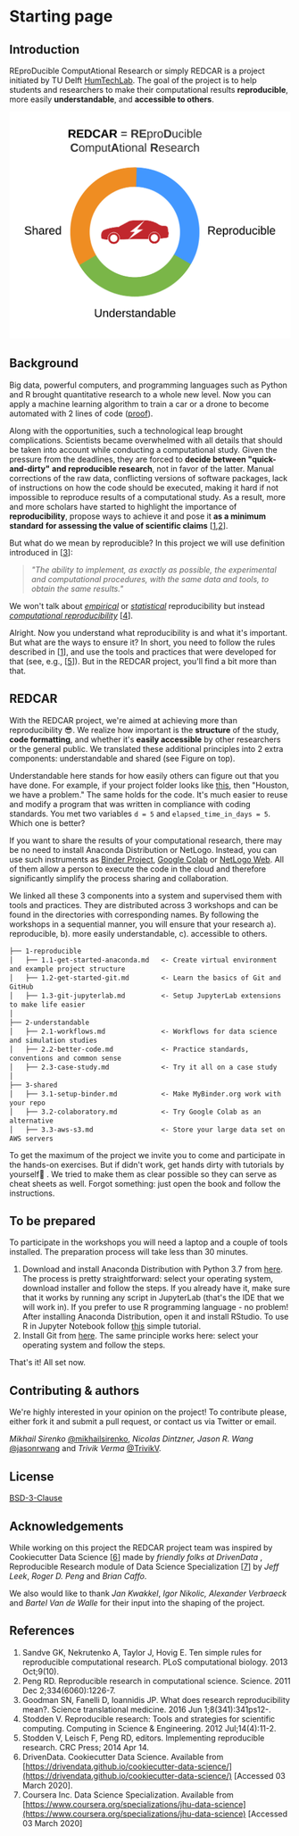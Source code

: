 # Starting page

## Introduction

REproDucible ComputAtional Research or simply REDCAR is a project initiated by TU Delft [HumTechLab](https://www.tudelft.nl/tbm/over-de-faculteit/afdelingen/multi-actor-systems/research/humtech-lab/humtech-lab/). The goal of the project is to help students and researchers to make their computational results **reproducible**, more easily **understandable**, and **accessible to others**.

![](.gitbook/assets/project-idea.png)

## Background

Big data, powerful computers, and programming languages such as Python and R brought quantitative research to a whole new level. Now you can apply a machine learning algorithm to train a car or a drone to become automated with 2 lines of code \([proof](https://github.com/mikhailsirenko/REDCAR/blob/master/.gitbook/assets/ml.jpg)\).

Along with the opportunities, such a technological leap brought complications. Scientists became overwhelmed with all details that should be taken into account while conducting a computational study. Given the pressure from the deadlines, they are forced to **decide between "quick-and-dirty"** **and reproducible research**, not in favor of the latter. Manual corrections of the raw data, conflicting versions of software packages, lack of instructions on how the code should be executed, making it hard if not impossible to reproduce results of a computational study. As a result, more and more scholars have started to highlight the importance of **reproducibility**, propose ways to achieve it and pose it **as a minimum standard** **for assessing the value of scientific claims** \[[1](https://journals.plos.org/ploscompbiol/article?id=10.1371/journal.pcbi.1003285),[2](https://science.sciencemag.org/content/334/6060/1226)\].

But what do we mean by reproducible? In this project we will use definition introduced in \[[3](https://stm.sciencemag.org/content/8/341/341ps12.short?casa_token=VgB2iSv2JNkAAAAA:nEpwUfQh5c9LtRUjk7k3CNW99XUArjLuFcwBRgdVYUnIWHifsZLnrtxvEfCFcYk4V2yehf7Sg-LC6sA)\]:

> _"The ability to implement, as exactly as possible, the experimental and computational procedures, with the same data and tools, to obtain the same results."_

We won't talk about [_empirical_](https://www.nature.com/news/announcement-reducing-our-irreproducibility-1.12852) or [_statistical_](https://science.sciencemag.org/content/343/6168/229) reproducibility but instead [_computational reproducibility_](https://web.stanford.edu/~vcs/talks/Census2017-STODDEN.pdf) \[[4](https://aip.scitation.org/doi/abs/10.1109/MCSE.2012.82?journalCode=csx)\].

Alright. Now you understand what reproducibility is and what it's important. But what are the ways to ensure it? In short, you need to follow the rules described in \[[1](https://journals.plos.org/ploscompbiol/article?id=10.1371/journal.pcbi.1003285)\], and use the tools and practices that were developed for that \(see, e.g., \[[5](https://books.google.nl/books?hl=en&lr=&id=JcmSAwAAQBAJ&oi=fnd&pg=PP1&dq=implementing+reproducible+research&ots=ym1btRtPJE&sig=tR2_-mmsrsZUwXwEHXYIrYz_HT4&redir_esc=y#v=onepage&q=implementing%20reproducible%20research&f=false)\]\). But in the REDCAR project, you'll find a bit more than that.

## REDCAR

With the REDCAR project, we're aimed at achieving more than reproducibility 😎. We realize how important is the **structure** of the study, **code formatting**, and whether it's **easily accessible** by other researchers or the general public. We translated these additional principles into 2 extra components: understandable and shared \(see Figure on top\).

Understandable here stands for how easily others can figure out that you have done. For example, if your project folder looks like [this](https://github.com/mikhailsirenko/REDCAR/blob/master/.gitbook/assets/folder-mess.png), then "Houston, we have a problem." The same holds for the code. It's much easier to reuse and modify a program that was written in compliance with coding standards. You met two variables `d = 5` and `elapsed_time_in_days = 5`. Which one is better?

If you want to share the results of your computational research, there may be no need to install Anaconda Distribution or NetLogo. Instead, you can use such instruments as [Binder Project](https://mybinder.org/), [Google Colab](https://colab.research.google.com/) or [NetLogo Web](https://netlogoweb.org/). All of them allow a person to execute the code in the cloud and therefore significantly simplify the process sharing and collaboration.

‌We linked all these 3 components into a system and supervised them with tools and practices. They are distributed across 3 workshops and can be found in the directories with corresponding names. By following the workshops in a sequential manner, you will ensure that your research a\). reproducible, b\). more easily understandable, c\). accessible to others.

```text
├── 1-reproducible
│   ├── 1.1-get-started-anaconda.md   <- Create virtual environment and example project structure
│   ├── 1.2-get-started-git.md        <- Learn the basics of Git and GitHub 
│   ├── 1.3-git-jupyterlab.md         <- Setup JupyterLab extensions to make life easier
│
├── 2-understandable          
│   ├── 2.1-workflows.md              <- Workflows for data science and simulation studies 
│   ├── 2.2-better-code.md            <- Practice standards, conventions and common sense 
│   ├── 2.3-case-study.md             <- Try it all on a case study
│
├── 3-shared                 
│   ├── 3.1-setup-binder.md           <- Make MyBinder.org work with your repo 
│   ├── 3.2-colaboratory.md           <- Try Google Colab as an alternative 
│   ├── 3.3-aws-s3.md                 <- Store your large data set on AWS servers
```

To get the maximum of the project we invite you to come and participate in the hands-on exercises. But if didn't work, get hands dirty with tutorials by yourself💪 . We tried to make them as clear possible so they can serve as cheat sheets as well. Forgot something: just open the book and follow the instructions.

## To be prepared

To participate in the workshops you will need a laptop and a couple of tools installed. The preparation process will take less than 30 minutes.

1. Download and install Anaconda Distribution with Python 3.7 from [here](https://www.anaconda.com/distribution/). The process is pretty straightforward: select your operating system, download installer and follow the steps. If you already have it, make sure that it works by running any script in JupyterLab \(that's the IDE that we will work in\). If you prefer to use R programming language - no problem! After installing Anaconda Distribution, open it and install RStudio. To use R in Jupyter Notebook follow [this](https://docs.anaconda.com/anaconda/navigator/tutorials/r-lang/) simple tutorial. 
2. Install Git from [here](https://git-scm.com/downloads). The same principle works here: select your operating system and follow the steps.

That's it! All set now.

## Contributing & authors

We're highly interested in your opinion on the project! To contribute please, either fork it and submit a pull request, or contact us via Twitter or email.

_Mikhail Sirenko_ [@mikhailsirenko](https://twitter.com/mikhailsirenko), _Nicolas Dintzner, Jason R. Wang_ [@jasonrwang](https://twitter.com/jasonrwang) and _Trivik Verma_ [@TrivikV](https://twitter.com/TrivikV).

## License

[BSD-3-Clause](https://opensource.org/licenses/BSD-3-Clause)

## Acknowledgements

While working on this project the REDCAR project team was inspired by Cookiecutter Data Science \[[6](https://drivendata.github.io/cookiecutter-data-science/)\] made by _friendly folks at DrivenData_ , Reproducible Research module of Data Science Specialization \[[7](https://www.coursera.org/specializations/jhu-data-science)\] by _Jeff Leek_, _Roger D. Peng_ and _Brian Caffo_.

We also would like to thank _Jan Kwakkel_, _Igor Nikolic, Alexander Verbraeck_ and _Bartel Van de Walle_ for their input into the shaping of the project.

## References

1. Sandve GK, Nekrutenko A, Taylor J, Hovig E. Ten simple rules for reproducible computational research. PLoS computational biology. 2013 Oct;9\(10\).
2. Peng RD. Reproducible research in computational science. Science. 2011 Dec 2;334\(6060\):1226-7.
3. Goodman SN, Fanelli D, Ioannidis JP. What does research reproducibility mean?. Science translational medicine. 2016 Jun 1;8\(341\):341ps12-.
4. Stodden V. Reproducible research: Tools and strategies for scientific computing. Computing in Science & Engineering. 2012 Jul;14\(4\):11-2.
5. Stodden V, Leisch F, Peng RD, editors. Implementing reproducible research. CRC Press; 2014 Apr 14.
6. DrivenData. Cookiecutter Data Science. Available from [https://drivendata.github.io/cookiecutter-data-science/](https://drivendata.github.io/cookiecutter-data-science/) \[Accessed 03 March 2020\].
7. Coursera Inc. Data Science Specialization. Available from [https://www.coursera.org/specializations/jhu-data-science](https://www.coursera.org/specializations/jhu-data-science) \[Accessed 03 March 2020\] 

